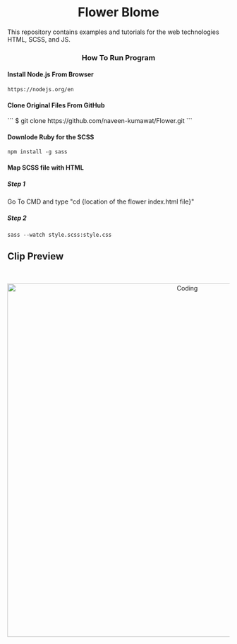 <h1 align="center">Flower Blome</h1>
This repository contains examples and tutorials for the web technologies HTML, SCSS, and JS.

<h3 align="center"> How To Run Program </h3>

<h4>Install Node.js From Browser</h4>

```
https://nodejs.org/en
```
<h4> Clone Original Files From GitHub </h4>
```
$ git clone https://github.com/naveen-kumawat/Flower.git
```

<h4> Downlode Ruby for the SCSS </h4>

```
npm install -g sass
```


<h4> Map SCSS file with HTML </h4>

<h5>Step 1</h5>
Go To CMD and type "cd {location of the flower index.html file}"

<h5>Step 2</h5>

```
sass --watch style.scss:style.css
```

<h2 align="centre">Clip Preview</h2>

<br>

<p align="center">
<img align="right" alt="Coding" width="800" src="https://s2.ezgif.com/tmp/ezgif-2-ce008c4439.gif">
</p>

